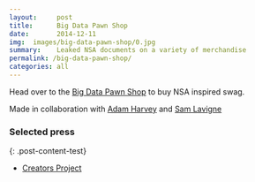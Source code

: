 ```yaml
---
layout:     post
title:      Big Data Pawn Shop
date:       2014-12-11
img:  images/big-data-pawn-shop/0.jpg
summary:    Leaked NSA documents on a variety of merchandise
permalink: /big-data-pawn-shop/
categories: all
---
```



Head over to the [Big Data Pawn Shop](http://bigdatapawnshop.lav.io/) to buy NSA inspired swag.

Made in collaboration with [Adam Harvey](http://ahprojects.com) and [Sam Lavigne](http://lav.io)


### Selected press

{: .post-content-test}
 - [Creators Project](http://thecreatorsproject.vice.com/blog/art-hackers-are-printing-leaked-nsa-documents-on-t-shirts-and-doggie-vests)
  
